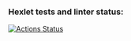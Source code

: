 ### Hexlet tests and linter status:
[![Actions Status](https://github.com/MarSam7/qa-engineer-project-85/actions/workflows/hexlet-check.yml/badge.svg)](https://github.com/MarSam7/qa-engineer-project-85/actions)